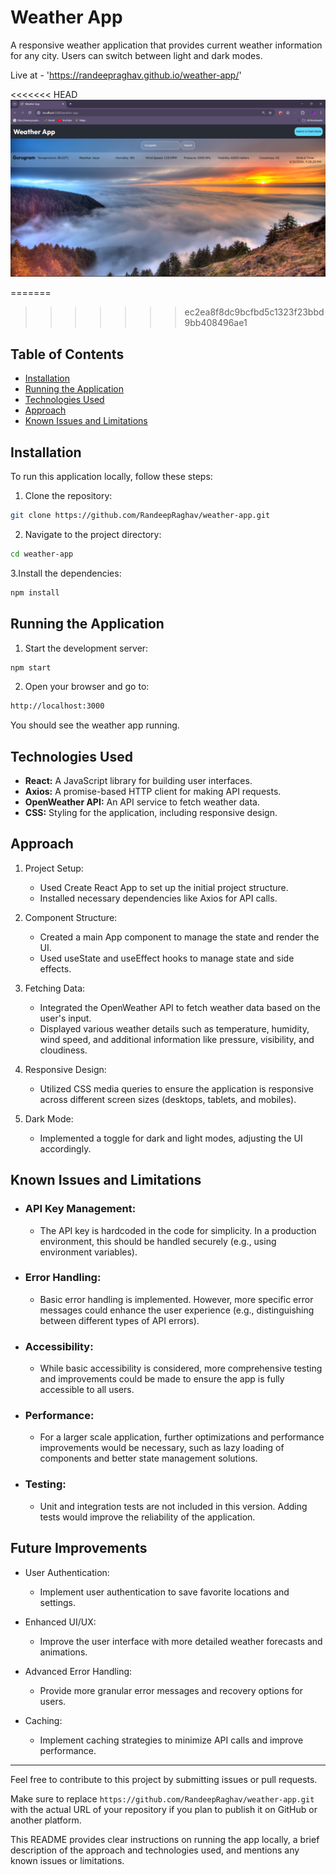 # Weather App

A responsive weather application that provides current weather information for any city. Users can switch between light and dark modes.

Live at - 'https://randeepraghav.github.io/weather-app/'

<<<<<<< HEAD
![alt text](<Screenshot 2024-06-12 232836.png>)

=======
>>>>>>> ec2ea8f8dc9bcfbd5c1323f23bbd9bb408496ae1
## Table of Contents
- [Installation](#installation)
- [Running the Application](#running-the-application)
- [Technologies Used](#technologies-used)
- [Approach](#approach)
- [Known Issues and Limitations](#known-issues-and-limitations)

## Installation

To run this application locally, follow these steps:

1. Clone the repository:

```bash
git clone https://github.com/RandeepRaghav/weather-app.git
```

2. Navigate to the project directory:
```bash
cd weather-app
```

3.Install the dependencies:
```bash
npm install
```
## Running the Application
1. Start the development server:
```bash
npm start
```
2. Open your browser and go to:
```bash
http://localhost:3000
```
You should see the weather app running.

## Technologies Used
* **React:** A JavaScript library for building user interfaces.
* **Axios:** A promise-based HTTP client for making API requests.
* **OpenWeather API:** An API service to fetch weather data.
* **CSS:** Styling for the application, including responsive design.

## Approach
  1. Project Setup:
     * Used Create React App to set up the initial project structure.
     * Installed necessary dependencies like Axios for API calls.
       
  2. Component Structure:
     * Created a main App component to manage the state and render the UI.
     * Used useState and useEffect hooks to manage state and side effects.

  3. Fetching Data:
     * Integrated the OpenWeather API to fetch weather data based on the user's input.
     * Displayed various weather details such as temperature, humidity, wind speed, and additional information like pressure, visibility, and cloudiness.
       
  4. Responsive Design:
     * Utilized CSS media queries to ensure the application is responsive across different screen sizes (desktops, tablets, and mobiles).
  5. Dark Mode:
     * Implemented a toggle for dark and light modes, adjusting the UI accordingly.
## Known Issues and Limitations
- ### API Key Management:
  - The API key is hardcoded in the code for simplicity. In a production environment, this should be handled securely (e.g., using environment variables).
- ### Error Handling:
  - Basic error handling is implemented. However, more specific error messages could enhance the user experience (e.g., distinguishing between different types of API errors).

- ### Accessibility:
  - While basic accessibility is considered, more comprehensive testing and improvements could be made to ensure the app is fully accessible to all users.

- ### Performance:
  - For a larger scale application, further optimizations and performance improvements would be necessary, such as lazy loading of components and better state management solutions.

- ### Testing:
  - Unit and integration tests are not included in this version. Adding tests would improve the reliability of the application.

## Future Improvements
  - User Authentication:
    - Implement user authentication to save favorite locations and settings.

  - Enhanced UI/UX:
    - Improve the user interface with more detailed weather forecasts and animations.

  - Advanced Error Handling:
    - Provide more granular error messages and recovery options for users.

  - Caching:
    - Implement caching strategies to minimize API calls and improve performance.
   
* * *  
Feel free to contribute to this project by submitting issues or pull requests.


Make sure to replace `https://github.com/RandeepRaghav/weather-app.git` with the actual URL of your repository if you plan to publish it on GitHub or another platform. 

This README provides clear instructions on running the app locally, a brief description of the approach and technologies used, and mentions any known issues or limitations.
